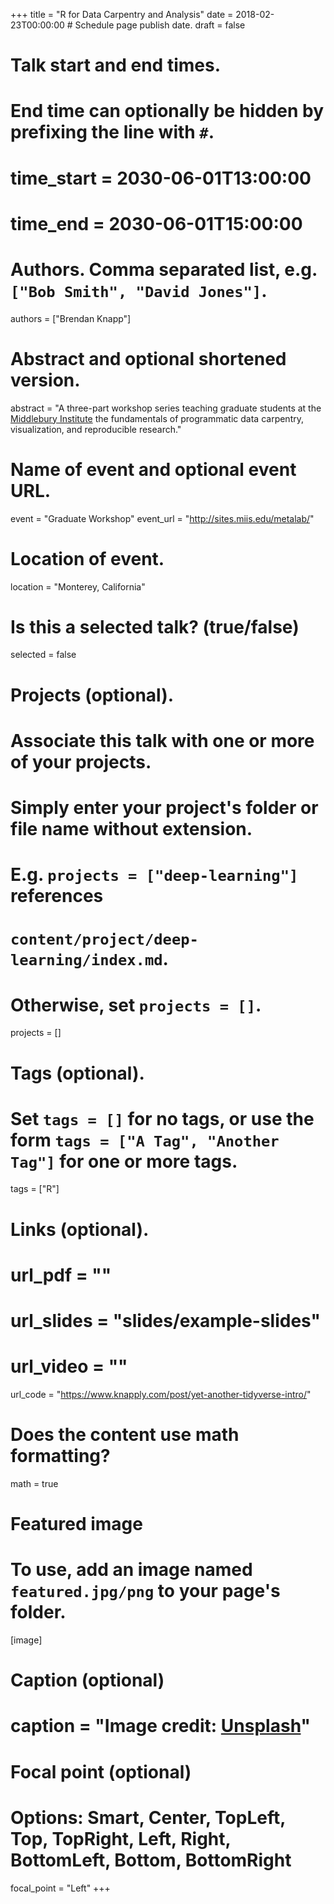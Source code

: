 +++
title = "R for Data Carpentry and Analysis"
date = 2018-02-23T00:00:00  # Schedule page publish date.
draft = false

# Talk start and end times.
#   End time can optionally be hidden by prefixing the line with `#`.
# time_start = 2030-06-01T13:00:00
# time_end = 2030-06-01T15:00:00

# Authors. Comma separated list, e.g. `["Bob Smith", "David Jones"]`.
authors = ["Brendan Knapp"]

# Abstract and optional shortened version.
abstract = "A three-part workshop series teaching graduate students at the [Middlebury Institute](https://www.middlebury.edu/institute/) the fundamentals of programmatic data carpentry, visualization, and reproducible research."

# Name of event and optional event URL.
event = "Graduate Workshop"
event_url = "http://sites.miis.edu/metalab/"

# Location of event.
location = "Monterey, California"

# Is this a selected talk? (true/false)
selected = false

# Projects (optional).
#   Associate this talk with one or more of your projects.
#   Simply enter your project's folder or file name without extension.
#   E.g. `projects = ["deep-learning"]` references 
#   `content/project/deep-learning/index.md`.
#   Otherwise, set `projects = []`.
projects = []

# Tags (optional).
#   Set `tags = []` for no tags, or use the form `tags = ["A Tag", "Another Tag"]` for one or more tags.
tags = ["R"]

# Links (optional).
# url_pdf = ""
# url_slides = "slides/example-slides"
# url_video = ""
url_code = "https://www.knapply.com/post/yet-another-tidyverse-intro/"

# Does the content use math formatting?
math = true

# Featured image
# To use, add an image named `featured.jpg/png` to your page's folder. 
[image]
  # Caption (optional)
  # caption = "Image credit: [**Unsplash**](https://unsplash.com/photos/bzdhc5b3Bxs)"

  # Focal point (optional)
  # Options: Smart, Center, TopLeft, Top, TopRight, Left, Right, BottomLeft, Bottom, BottomRight
  focal_point = "Left"
+++

